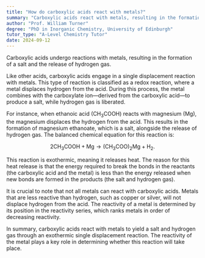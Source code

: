 ```yaml
---
title: "How do carboxylic acids react with metals?"
summary: "Carboxylic acids react with metals, resulting in the formation of a salt and the release of hydrogen gas."
author: "Prof. William Turner"
degree: "PhD in Inorganic Chemistry, University of Edinburgh"
tutor_type: "A-Level Chemistry Tutor"
date: 2024-09-12
---
```


Carboxylic acids undergo reactions with metals, resulting in the formation of a salt and the release of hydrogen gas.

Like other acids, carboxylic acids engage in a single displacement reaction with metals. This type of reaction is classified as a redox reaction, where a metal displaces hydrogen from the acid. During this process, the metal combines with the carboxylate ion—derived from the carboxylic acid—to produce a salt, while hydrogen gas is liberated.

For instance, when ethanoic acid ($\text{CH}_3\text{COOH}$) reacts with magnesium ($\text{Mg}$), the magnesium displaces the hydrogen from the acid. This results in the formation of magnesium ethanoate, which is a salt, alongside the release of hydrogen gas. The balanced chemical equation for this reaction is:

$$
2 \text{CH}_3\text{COOH} + \text{Mg} \rightarrow (\text{CH}_3\text{COO})_2\text{Mg} + \text{H}_2.
$$

This reaction is exothermic, meaning it releases heat. The reason for this heat release is that the energy required to break the bonds in the reactants (the carboxylic acid and the metal) is less than the energy released when new bonds are formed in the products (the salt and hydrogen gas).

It is crucial to note that not all metals can react with carboxylic acids. Metals that are less reactive than hydrogen, such as copper or silver, will not displace hydrogen from the acid. The reactivity of a metal is determined by its position in the reactivity series, which ranks metals in order of decreasing reactivity.

In summary, carboxylic acids react with metals to yield a salt and hydrogen gas through an exothermic single displacement reaction. The reactivity of the metal plays a key role in determining whether this reaction will take place.
    